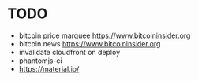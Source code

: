 # TODO

- bitcoin price marquee https://www.bitcoininsider.org
- bitcoin news https://www.bitcoininsider.org
- invalidate cloudfront on deploy
- phantomjs-ci
- https://material.io/
